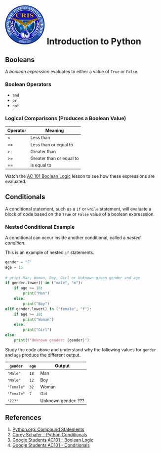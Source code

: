 # ![Chiang Rai International School](../images/logo.png?raw=true) Introduction to Python

## Booleans

A *boolean expression* evaluates to either a value of `True` or `False`.

### Boolean Operators

* `and`
* `or`
* `not`

### Logical Comparisons (Produces a Boolean Value)

| Operator | Meaning                  |
|----------|--------------------------|
| <        | Less than                |
| <=       | Less than or equal to    |
| >        | Greater than             |
| >=       | Greater than or equal to |
| ==       | is equal to              |

Watch the [AC 101 Boolean Logic](https://www.youtube.com/watch?v=Y6CwThhquQs) lesson to
see how these expressions are evaluated.

## Conditionals

A conditional statement, such as a `if` or `while` statement, will evaluate a block of code based
on the `True` or `False` value of a boolean expresssion.

### Nested Conditional Example

A conditional can occur inside another conditional, called a *nested condition*.

This is an example of nested `if` statements.

```python
gender = "F"
age = 15

# print Man, Woman, Boy, Girl or Unknown given gender and age
if gender.lower() in ("male", "m"):
    if age >= 18:
        print("Man")
    else:
        print("Boy")
elif gender.lower() in ("female", "f"):
    if age >= 18:
        print("Woman")
    else:
        print("Girl")
else:
    print(f"Unknown gender: {gender}")
```

Study the code above and understand why the following values for `gender` and `age`
produce the different output.

| `gender`   | `age` | Output              |
|------------|-------|---------------------|
| `"Male"`   | `18`  | Man                 |
| `"Male"`   | `12`  | Boy                 |
| `"Female"` | `32`  | Woman               |
| `"Female"` | `7`   | Girl                |
| `"???"`    |       | Unknown gender: ??? |

## References

1. [Python.org: Compound Statements](https://docs.python.org/3/reference/compound_stmts.html)
2. [Corey Schafer - Python Conditionals](https://www.youtube.com/watch?v=daefaLgNkw0&list=PL-osiE80TeTt2d9bfVyTiXJA-UTHn6WwU&index=6)
3. [Google Students AC101 - Boolean Logic](https://www.youtube.com/watch?v=Y6CwThhquQs)
4. [Google Students AC101 - Conditionals](https://www.youtube.com/watch?v=OQ8uakCJ6yE)

